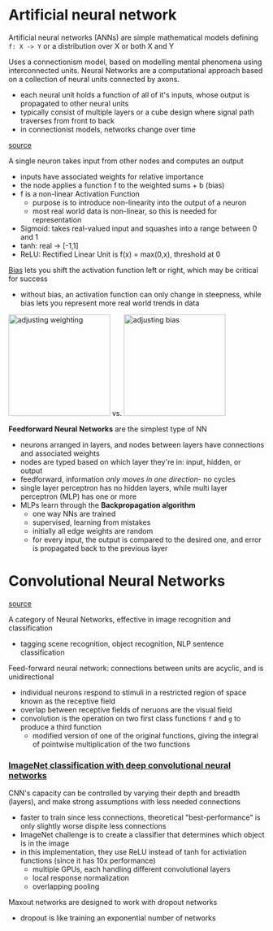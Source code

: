 # Artificial neural network
Artificial neural networks (ANNs) are simple mathematical models defining `f: X -> Y` or a distribution over X or both X and Y

Uses a connectionism model, based on modelling mental phenomena using interconnected units. Neural Networks are a computational approach based on a collection of neural units connected by axons.
- each neural unit holds a function of all of it's inputs, whose output is propagated to other neural units
- typically consist of multiple layers or a cube design where signal path traverses from front to back
- in connectionist models, networks change over time

[source](https://ujjwalkarn.me/2016/08/09/quick-intro-neural-networks/)

A single neuron takes input from other nodes and computes an output
- inputs have associated weights for relative importance
- the node applies a function f to the weighted sums + b (bias)
- f is a non-linear Activation Function
  - purpose is to introduce non-linearity into the output of a neuron
  - most real world data is non-linear, so this is needed for representation
- Sigmoid: takes real-valued input and squashes into a range between 0 and 1
- tanh: real -> [-1,1]
- ReLU: Rectified Linear Unit is f(x) = max(0,x), threshold at 0

[Bias](http://stackoverflow.com/questions/2480650/role-of-bias-in-neural-networks) lets you shift the activation function left or right, which may be critical for success
- without bias, an activation function can only change in steepness, while bias lets you represent more real world trends in data

<img src="http://natekohl.net/media/sigmoid-scale.png" height=200 alt="adjusting weighting"> vs. <img src="http://natekohl.net/media/sigmoid-shift.png" height=200 alt="adjusting bias">

**Feedforward Neural Networks** are the simplest type of NN
- neurons arranged in layers, and nodes between layers have connections and associated weights
- nodes are typed based on which layer they're in: input, hidden, or output
- feedforward, information *only moves in one direction*- no cycles 
- single layer perceptron has no hidden layers, while multi layer perceptron (MLP) has one or more 
- MLPs learn through the **Backpropagation algorithm**
  - one way NNs are trained
  - supervised, learning from mistakes
  - initially all edge weights are random
  - for every input, the output is compared to the desired one, and error is propagated back to the previous layer

# Convolutional Neural Networks
[source](https://ujjwalkarn.me/2016/08/11/intuitive-explanation-convnets/)

A category of Neural Networks, effective in image recognition and classification
- tagging scene recognition, object recognition, NLP sentence classification


Feed-forward neural network: connections between units are acyclic, and is unidirectional
- individual neurons respond to stimuli in a restricted region of space known as the receptive field
- overlap between receptive fields of neruons are the visual field
- convolution is the operation on two first class functions `f` and `g` to produce a third function
  - modified version of one of the original functions, giving the integral of pointwise multiplication of the two functions

### [ImageNet classification with deep convolutional neural networks](http://papers.nips.cc/paper/4824-imagenet-classification-with-deep-convolutional-neural-networks.pdf)
CNN's capacity can be controlled by varying their depth and breadth (layers), and make strong assumptions with less needed connections
- faster to train since less connections, theoretical "best-performance" is only slightly worse dispite less connections
- ImageNet challenge is to create a classifier that determines which object is in the image
- in this implementation, they use ReLU instead of tanh for activiation functions (since it has 10x performance) 
  - multiple GPUs, each handling different convolutional layers
  - local response normalization
  - overlapping pooling

Maxout networks are designed to work with dropout networks
- dropout is like training an exponential number of networks
